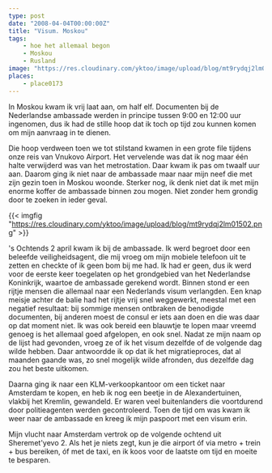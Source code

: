 ```yaml
---
type: post
date: "2008-04-04T00:00:00Z"
title: "Visum. Moskou"
tags:
    - hoe het allemaal begon
    - Moskou
    - Rusland
image: "https://res.cloudinary.com/yktoo/image/upload/blog/mt9rydqj2lm01502.png"
places:
    - place0173
---
```


In Moskou kwam ik vrij laat aan, om half elf. Documenten bij de Nederlandse ambassade werden in principe tussen 9:00 en 12:00 uur ingenomen, dus ik had de stille hoop dat ik toch op tijd zou kunnen komen om mijn aanvraag in te dienen.

<!--more-->

Die hoop verdween toen we tot stilstand kwamen in een grote file tijdens onze reis van Vnukovo Airport. Het vervelende was dat ik nog maar één halte verwijderd was van het metrostation. Daar kwam ik pas om twaalf uur aan. Daarom ging ik niet naar de ambassade maar naar mijn neef die met zijn gezin toen in Moskou woonde. Sterker nog, ik denk niet dat ik met mijn enorme koffer de ambassade binnen zou mogen. Niet zonder hem grondig door te zoeken in ieder geval.

{{< imgfig "https://res.cloudinary.com/yktoo/image/upload/blog/mt9rydqj2lm01502.png" >}}

's Ochtends 2 april kwam ik bij de ambassade. Ik werd begroet door een beleefde veiligheidsagent, die mij vroeg om mijn mobiele telefoon uit te zetten en checkte of ik geen bom bij me had. Ik had er geen, dus ik werd voor de eerste keer toegelaten op het grondgebied van het Nederlandse Koninkrijk, waartoe de ambassade gerekend wordt. Binnen stond er een rijtje mensen die allemaal naar een Nederlands visum verlangden. Een knap meisje achter de balie had het rijtje vrij snel weggewerkt, meestal met een negatief resultaat: bij sommige mensen ontbraken de benodigde documenten, bij anderen moest de consul er iets aan doen en die was daar op dat moment niet. Ik was ook bereid een blauwtje te lopen maar vreemd genoeg is het allemaal goed afgelopen, en ook snel. Nadat ze mijn naam op de lijst had gevonden, vroeg ze of ik het visum dezelfde of de volgende dag wilde hebben. Daar antwoordde ik op dat ik het migratieproces, dat al maanden gaande was, zo snel mogelijk wilde afronden, dus dezelfde dag zou het beste uitkomen.

Daarna ging ik naar een KLM-verkoopkantoor om een ticket naar Amsterdam te kopen, en heb ik nog een beetje in de Alexandertuinen, vlakbij het Kremlin, gewandeld. Er waren veel buitenlanders die voortdurend door politieagenten werden gecontroleerd. Toen de tijd om was kwam ik weer naar de ambassade en kreeg ik mijn paspoort met een visum erin.

Mijn vlucht naar Amsterdam vertrok op de volgende ochtend uit Sheremet'yevo 2. Als het je niets zegt, kun je die airport óf via metro + trein + bus bereiken, óf met de taxi, en ik koos voor de laatste om tijd en moeite te besparen.
